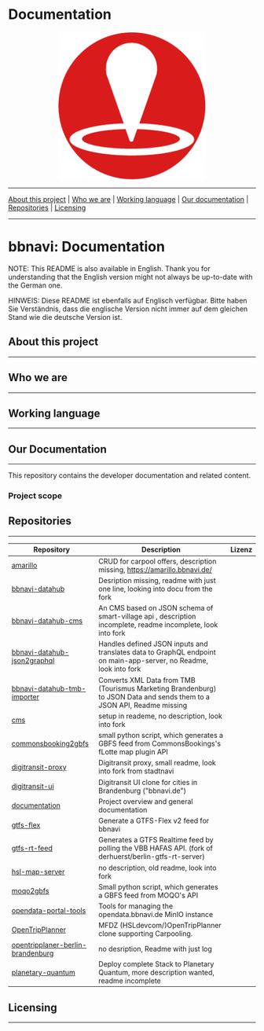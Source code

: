 # Documentation
<!-- markdownlint-disable MD041 -->
<p align="center">
 <a><img src="./images/bb-navi-app-rund-rot_png.png" width="300"></a>
</p>

_______

[About this project](#about-this-projectabout-this-project) | [Who we are](#who-we-arewho-we-are) | [Working language](#working-languageworking-language) | [Our  documentation](#our-documentation) | [Repositories](#repositories) | [Licensing](#licensing)

_______

# bbnavi: Documentation

NOTE: This README is also available in English. Thank you for understanding that the English version might not always be up-to-date with the German one.

HINWEIS: Diese README ist ebenfalls auf Englisch verfügbar. Bitte haben Sie Verständnis, dass die englische Version nicht immer auf dem gleichen Stand wie die deutsche Version ist.

## About this project

---

## Who we are

_____

## Working language

___________________

## Our Documentation

____________________

This repository contains the developer documentation and related content.

### Project scope

## Repositories

_______________

| Repository | Description | Lizenz |
| ---------- | ----------- | ---------- |
| [amarillo](https://github.com/bbnavi/amarillo) | CRUD for carpool offers, description missing, <https://amarillo.bbnavi.de/> |
| [bbnavi-datahub](https://github.com/bbnavi/bbnavi-datahub) | Desription missing, readme with just one line, looking into docu from the fork |
| [bbnavi-datahub-cms](https://github.com/bbnavi/bbnavi-datahub-cms) | An CMS based on JSON schema of smart-village api , description incomplete, readme incomplete, look into fork |
| [bbnavi-datahub-json2graphql](https://github.com/bbnavi/bbnavi-datahub-json2graphql) | Handles defined JSON inputs and translates data to GraphQL endpoint on main-app-server, no Readme, look into fork |
| [bbnavi-datahub-tmb-importer](https://github.com/bbnavi/bbnavi-datahub-tmb-importer) | Converts XML Data from TMB (Tourismus Marketing Brandenburg) to JSON Data and sends them to a JSON API, Readme missing |
| [cms](https://github.com/bbnavi/cms) | setup in reademe, no description, look into fork |
| [commonsbooking2gbfs](https://github.com/bbnavi/commonsbooking2gbfs) | small python script, which generates a GBFS feed from CommonsBookings's fLotte map plugin API |
| [digitransit-proxy](https://github.com/bbnavi/digitransit-proxy) | Digitransit proxy, small readme, look into fork from stadtnavi |
| [digitransit-ui](https://github.com/bbnavi/digitransit-ui) | Digitransit UI clone for cities in Brandenburg ("bbnavi.de") |
| [documentation](https://github.com/bbnavi/documentation) | Project overview and general documentation |
| [gtfs-flex](https://github.com/bbnavi/gtfs-flex) | Generate a GTFS-Flex v2 feed for bbnavi |
| [gtfs-rt-feed](https://github.com/bbnavi/gtfs-rt-feed) | Generates a GTFS Realtime feed by polling the VBB HAFAS API. (fork of derhuerst/berlin-gtfs-rt-server) |
| [hsl-map-server](https://github.com/bbnavi/hsl-map-server) | no description, old readme, look into fork |
| [moqo2gbfs](https://github.com/bbnavi/moqo2gbfs) | Small python script, which generates a GBFS feed from MOQO's API |
| [opendata-portal-tools](https://github.com/bbnavi/opendata-portal-tools) | Tools for managing the opendata.bbnavi.de MinIO instance |
| [OpenTripPlanner](https://github.com/bbnavi/OpenTripPlanner) | MFDZ (HSLdevcom/)OpenTripPlanner clone supporting Carpooling. |
| [opentripplaner-berlin-brandenburg](https://github.com/bbnavi/opentripplaner-berlin-brandenburg) | no desription, Readme with just log|
| [planetary-quantum](https://github.com/bbnavi/planetary-quantum)| Deploy complete Stack to Planetary Quantum, more description wanted, readme incomplete |

## Licensing

____________

